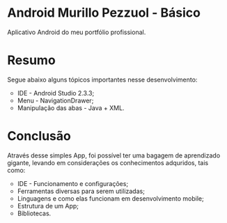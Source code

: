 # Android Murillo Pezzuol - Básico
<p>Aplicativo Android do meu portfólio profissional.</p>

# Resumo
<p>Segue abaixo alguns tópicos importantes nesse desenvolvimento:</p>
<ul TYPE="circle">
<li>IDE - Android Studio 2.3.3;</li>
<li>Menu - NavigationDrawer;</li>
<li>Manipulação das abas - Java + XML.</li>
</ul>

# Conclusão
<p>Através desse simples App, foi possível ter uma bagagem de aprendizado gigante, levando em considerações os conhecimentos adquridos, tais como:</p>

<ul TYPE="circle">
<li>IDE - Funcionamento e configurações;</li>
<li>Ferramentas diversas para serem utilizadas;</li>
<li>Linguagens e como elas funcionam em desenvolvimento mobile;</li>
<li>Estrutura de um App;</li>
<li>Bibliotecas.</li>
</ul>